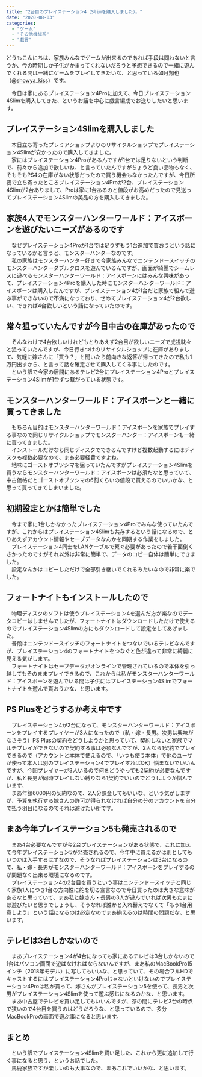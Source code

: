 ```yaml
---
title: "2台目のプレイステーション4（Slimを購入しました）。"
date: "2020-08-03"
categories: 
  - "ゲーム"
  - "その他機械系"
  - "戯言"
---
```


どうもこんにちは、家族みんなでゲームが出来るのであれば手段は問わないと言うか、今の時期しか子供がかまってくれないだろうと予想できるので一緒に遊んでくれる間は一緒にゲームをプレイしてきたいな、と思っている如月翔也（[@showya\_kiss](http://twitter.com/showya_kiss)）です。  
  
　今日は家にあるプレイステーション4Proに加えて、今日プレイステーション4Slimを購入してきた、というお話を中心に戯言編成でお送りしたいと思います。  

## プレイステーション4Slimを購入しました

　本日立ち寄ったプレミアショップよりのリサイクルショップでプレイステーション4Slimが安かったので購入してきました。  
　家にはプレイステーション4Proがあるんですが1台では足りないという判断で、前々から追加で欲しいね、と言っていたんですがちょうど良い品物もなく、そもそもPS4の在庫がない状態だったので買う機会もなかったんですが、今日所要で立ち寄ったところプレイステーション4Proが2台、プレイステーション4Slimが2台ありまして、Proは家に1台あるのと値段がお高めだったので見送ってプレイステーション4Slimの美品の方を購入してきました。  

## 家族4人でモンスターハンターワールド：アイスボーンを遊びたいニーズがあるのです

　なぜプレイステーション4Proが1台では足りずもう1台追加で買おうという話になっているかと言うと、モンスターハンターなのです。  
　私の家族はモンスターハンター好きで今家族みんなでニンテンドースイッチのモンスターハンターダブルクロスを遊んでいるんですが、画面が綺麗でシームレスに遊べるモンスターハンターワールド：アイスボーンにはみんな興味があって、プレイステーション4Proを購入した時にモンスターハンターワールド：アイスボーンは購入したんですが、プレイステーション4が1台だと家族で組んで遊ぶ事ができないので不満になっており、せめてプレイステーション4が2台欲しい、できれば4台欲しいという話になっていたのです。  

## 常々狙っていたんですが今日中古の在庫があったので

　そんなわけで4台欲しいけれどもとりあえず2台目が欲しいニーズで虎視眈々と狙っていたんですが、今日行きつけのリサイクルショップに在庫がありまして、気軽に嫁さんに「買う？」と聞いたら前向きな返答が帰ってきたので私も1万円出すから、と言って話を確定させて購入してくる事にしたのです。  
　という訳で今家の居間にあるテレビ2台にプレイステーション4Proとプレイステーション4Slimが1台ずつ繋がっている状態です。  

## モンスターハンターワールド：アイスボーンと一緒に買ってきました

　もちろん目的はモンスターハンターワールド：アイスボーンを家族でプレイする事なので同じリサイクルショップでモンスターハンター：アイスボーンも一緒に買ってきました。  
　インストールだけなら同じディスクでできるんですけど複数起動するにはディスクも複数必要なので、まあ必要経費ですよね。  
　地味にゴーストオブツシマを狙っていたんですがプレイステーション4Slimを買うならモンスターハンターワールド：アイスボーンは必須だなと思っていて、中古価格だとゴーストオブツシマの6割くらいの値段で買えるのでいいかな、と思って買ってきてしまいました。  

## 初期設定とかは簡単でした

　今まで家に1台しかなかったプレイステーション4Proでみんな使っていたんですが、これからはプレイステーション4Slimも共存するという話になるので、とりあえずアカウント情報やセーブデータなんかを同期する作業をしました。  
　プレイステーション4同士をLANケーブルで繋ぐ必要があったので若干面倒くさかったのですがそれ以外は非常に簡単で、データのコピー自体は簡単にできました。  
　設定なんかはコピーしただけで全部引き継いでくれるみたいなので非常に楽でした。  

## フォートナイトもインストールしたので

　物理ディスクのソフトは使うプレイステーション4を選んだ方が楽なのでデータコピーはしませんでしたが、フォートナイトはダウンロードしただけで使えるのでプレイステーション4Slimの方にもダウンロードして設定をしてあげました。  
　普段はニンテンドースイッチのフォートナイトをつないでいるテレビなんですが、プレイステーション4のフォートナイトをつなぐと色が違って非常に綺麗に見える気がします。  
　フォートナイトはセーブデータがオンラインで管理されているので本体を引っ越してもそのままプレイできるので、これからは私がモンスターハンターワールド：アイスボーンを遊んでいる間は子供にはプレイステーション4Slimでフォートナイトを遊んで貰おうかな、と思います。  

## PS Plusをどうするか考え中です

　プレイステーション4が2台になって、モンスターハンターワールド：アイスボーンをプレイするプレイヤーが3人になったので（私・嫁・長男。次男は興味がなさそう）PS Plusの契約をどうしようかと思っていて、契約しないと家族でマルチプレイができないので契約する事は必須なんですが、2人なら1契約でプレイできるので（アカウントと本体で使えるので、「いつも使う本体」で他のユーザが使って本人は別のプレイステーション4でプレイすればOK）悩まないでいいんですが、今回プレイヤーが3人いるので何をどうやっても2契約が必要なんですが、私と長男が同時プレイしない縛りなら1契約でいいのでどうしようか悩んでいます。  
　まあ年額6000円の契約なので、2人分課金してもいいな、という気がしますが、予算を執行する嫁さんの許可が得られなければ自分の分のアカウントを自分で払う羽目になるのでそれは避けたい所です。  

## まあ今年プレイステーション5も発売されるので

　まあ4台必要なんですが今2台プレイステーションがある状態で、これに加えて今年プレイステーション5が発売されるので、今年中に買えるかは別としてもいつかは入手するはずなので、そうなればプレイステーションは3台になるので、私・嫁・長男がモンスターハンターワールド：アイスボーンをプレイするのが問題なく出来る環境になるのです。  
　プレイステーション4の2台目を買うという事はニンテンドースイッチと同じく家族1人につき1台の方向性に舵を切る宣言なので今日買ったのは大きな意味があるなと思っていて、まあ私と嫁さん・長男の3人が遊んでいれば次男もたまには遊びたいと思うでしょうし、そうなれば誰かと入れ替えでなくて「もう1台用意しよう」という話になるのは必定なのでまあ揃えるのは時間の問題だな、と思います。  

## テレビは3台しかないので

　まあプレイステーション4が4台になっても家にあるテレビは3台しかないので1台はパソコン画面で遊ばなければならないんですが、まあ私のMacBookPro15インチ（2018年モデル）に写してもいいな、と思っていて、その場合フルHDでキャストするにはプレイステーション4Proじゃないといけないのでプレイステーション4Proは私が貰って、嫁さんがプレイステーション5を使って、長男と次男がプレイステーション4Slimを使って遊ぶ感じになるのかな、と思います。  
　まあ中古屋でテレビを買い足してもいいんですが、茶の間にテレビ3台の時点で狭いので4台目を買うのはどうだろうな、と思っているので、多分MacBookProの画面で遊ぶ事になると思います。  

## まとめ

　という訳でプレイステーション4Slimを買い足した、これから更に追加して行く事になると思う、というお話でした。  
　馬鹿家族ですが楽しいのも大事なので、まあこれでいいかな、と思います。
